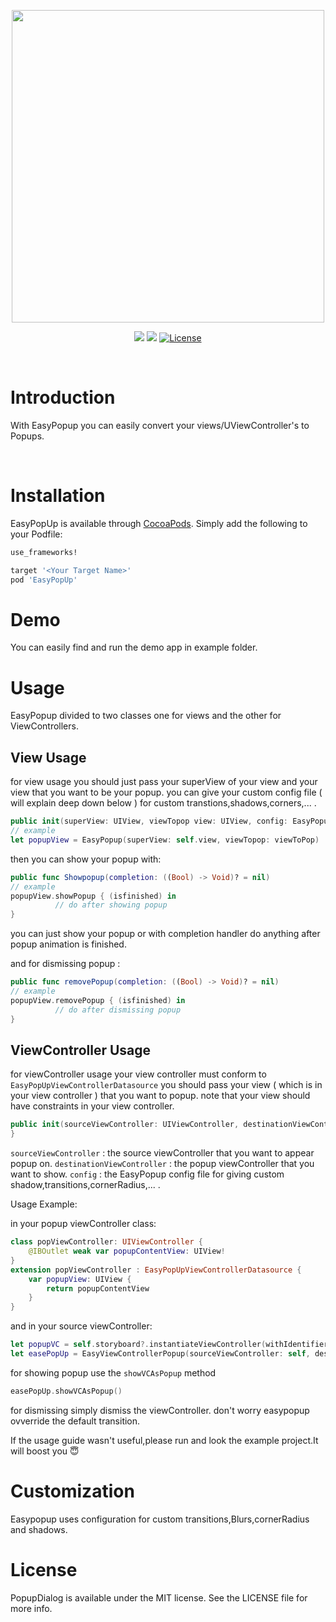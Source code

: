 <p align="center">
	<img src="https://github.com/mohammadZ74/EasyPopUp/blob/master/EasyPopUp/Assets/1.png" width="500">
</p>
<p align="center">
    <img src="https://img.shields.io/badge/Swift-4.1-green.svg" />
        <img src="https://img.shields.io/badge/platform-ios-green.svg" />
    <a href="https://opensource.org/licenses/MIT">
      <img src="https://img.shields.io/badge/License-MIT-yellow.svg" alt="License" />
    </a>
</p>
<p>&nbsp;</p>

# Introduction

With EasyPopup you can easily convert your views/UViewController's to Popups.

<p>&nbsp;</p>

# Installation

EasyPopUp is available through [CocoaPods](http://cocoapods.org). Simply add the following to your Podfile:

```ruby
use_frameworks!

target '<Your Target Name>'
pod 'EasyPopUp'
```

# Demo
You can easily find and run the demo app in example folder.

# Usage
EasyPopup divided to two classes one for views and the other for ViewControllers.
## View Usage

for view usage you should just pass your superView of your view and your view that you want to be your popup.
you can give your custom config file ( will explain deep down below ) for custom transtions,shadows,corners,... .

```swift
public init(superView: UIView, viewTopop view: UIView, config: EasyPopupConfig = default)
// example
let popupView = EasyPopup(superView: self.view, viewTopop: viewToPop)
```

then you can show your popup with:

```swift
public func Showpopup(completion: ((Bool) -> Void)? = nil)
// example 
popupView.showPopup { (isfinished) in
          // do after showing popup 
}
```
you can just show your popup or with completion handler do anything after popup animation is finished.

and for dismissing popup :

```swift
public func removePopup(completion: ((Bool) -> Void)? = nil)
// example 
popupView.removePopup { (isfinished) in
          // do after dismissing popup 
}
```
## ViewController Usage
for viewController usage your view controller must conform to `EasyPopUpViewControllerDatasource`
you should pass your view ( which is in your view controller ) that you want to popup.
note that your view should have constraints in your view controller.
```swift
public init(sourceViewController: UIViewController, destinationViewController: UIViewController, config: EasyPopupConfig = default)
}
```
`sourceViewController` : the source viewController that you want to appear popup on.
`destinationViewController` : the popup viewController that you want to show.
`config` : the EasyPopup config file for giving custom shadow,transitions,cornerRadius,... .

Usage Example:

in your popup viewController class: 

```swift
class popViewController: UIViewController {
    @IBOutlet weak var popupContentView: UIView!
}
extension popViewController : EasyPopUpViewControllerDatasource {
    var popupView: UIView {
        return popupContentView
    }
}
```
and in your source viewController:
```swift
let popupVC = self.storyboard?.instantiateViewController(withIdentifier: "popViewController") as! popViewController
let easePopUp = EasyViewControllerPopup(sourceViewController: self, destinationViewController: popupVC )
```
for showing popup use the `showVCAsPopup` method
```swift
easePopUp.showVCAsPopup()
```
for dismissing simply dismiss the viewController. don't worry easypopup ovverride the default transition.

If the usage guide wasn't useful,please run and look the example project.It will boost you 😇

# Customization

Easypopup uses configuration for custom transitions,Blurs,cornerRadius and shadows.


# License

PopupDialog is available under the MIT license. See the LICENSE file for more info.
